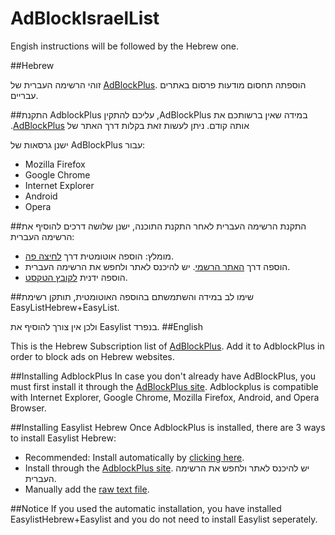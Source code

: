 AdBlockIsraelList
=================


Engish instructions will be followed by the Hebrew one.

##Hebrew

זוהי הרשימה העברית של [AdBlockPlus](https://adblockplus.org). הוספתה תחסום מודעות פרסום באתרים עבריים.

##התקנת AdblockPlus
‫במידה שאין ברשותכם את AdBlockPlus, עליכם להתקין אותה קודם. ניתן לעשות זאת בקלות דרך האתר של [AdBlockPlus](https://adblockplus.org). 

ישנן גרסאות של AdBlockPlus עבור:
- Mozilla Firefox
- Google Chrome
- Internet Explorer
- Android
- Opera

##התקנת הרשימה העברית
לאחר התקנת התוכנה, ישנן שלושה דרכים להוסיף את הרשימה העברית:
- מומלץ: הוספה אוטומטית דרך [לחיצה פה](https://cdn.rawgit.com/wiseoldman95/EasyListHebrew/new_readme/install.html).
- הוספה דרך [האתר הרשמי](https://adblockplus.org/en/subscriptions). יש להיכנס לאתר ולחפש את הרשימה העברית.
- הוספה ידנית [לקובץ הטקסט](https://easylist-downloads.adblockplus.org/israellist+easylist.txt).

##שימו לב
במידה והשתמשתם בהוספה האוטומטית, תותקן רשימת EasyListHebrew+EasyList.

ולכן אין צורך להוסיף את Easylist בנפרד.
##English

This is the Hebrew Subscription list of [AdBlockPlus](https://adblockplus.org). Add it to AdblockPlus in order to block ads on Hebrew websites.

##Installing AdblockPlus
In case you don't already have AdBlockPlus, you must first install it through the [AdBlockPlus site](https://adblockplus.org). Adblockplus is compatible with Internet Explorer, Google Chrome, Mozilla Firefox, Android, and Opera Browser.

##Installing Easylist Hebrew
Once AdblockPlus is installed, there are 3 ways to install Easylist Hebrew:
- Recommended: Install automatically by [clicking here](https://cdn.rawgit.com/wiseoldman95/EasyListHebrew/new_readme/install.html).
- Install through the [AdblockPlus site](https://adblockplus.org/en/subscriptions). יש להיכנס לאתר ולחפש את הרשימה העברית.
- Manually add the [raw text file](https://easylist-downloads.adblockplus.org/israellist+easylist.txt).

##Notice
If you used the automatic installation, you have installed EasylistHebrew+Easylist and you do not need to install Easylist seperately.

